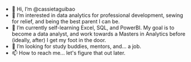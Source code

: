 - 👋 Hi, I’m @cassietaguibao
- 👀 I’m interested in data analytics for professional development, sewing for relief, and being the best parent I can be.
- 🌱 I’m currently self-learning Excel, SQL, and PowerBI. My goal is to become a data analyst, and work towards a Masters in Analytics before (ideally, after) I get my foot in the door.
- 💞️ I’m looking for study buddies, mentors, and... a job. 
- 📫 How to reach me... let's figure that out later.

<!---
cassietaguibao/cassietaguibao is a ✨ special ✨ repository because its `README.md` (this file) appears on your GitHub profile.
You can click the Preview link to take a look at your changes.
--->

